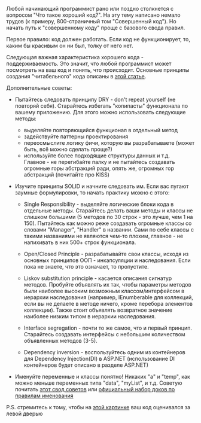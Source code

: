Любой начинающий программист рано или поздно столкнется с вопросом "Что такое хороший код?". На эту тему написано немало трудов \(к примеру, 800-страничный том "Совершенный код"\). Но начать путь к "совершенному коду" проще с базового свода правил.

Первое правило: код должен работать. Если код не функционирует, то, каким бы красивым он ни был, толку от него нет.

Следующая важная характеристика хорошего кода - поддерживаемость. Это значит, что любой программист может посмотреть на ваш код и понять, что происходит. Основные принципы создания "читабельного" кода описаны в [этой статье](https://habrahabr.ru/post/206868/).

Дополнительные советы:

* Пытайтесь следовать принципу DRY - don't repeat yourself \(не повторяй себя\). Старайтесь избегать "копипасты" функционала по вашему приложению. Для этого можно использовать следующие методы:

  * выделяйте повторяющийся функционал в отдельный метод  
  * задействуйте паттерны проектирования  
  * переосмыслите логику фичи, которую вы разрабатываете \(может быть, всё можно сделать проще?\)  
  * используйте более подходящие структуры данных и т.д.   
    Главное - не перегибайте палку и не пытайтесь создавать огромные горы абстракций ради, опять же, огромных гор абстракций \(почитайте про KISS\)

* Изучите принципы SOLID и начните следовать им. Если вас пугают заумные формулировки, то начать практику можно с этого:

  * Single Responsibility - выделяйте логические блоки кода в отдельные методы. Старайтесь делать ваши методы и классы не слишком большими \(5 методов по 30 строк - это лучше, чем 1 на 150\). Пытайтесь как можно реже создавать огромные классы со словами "Manager", "Handler" в названии. Сами по себе классы с такими названиями не являются чем-то плохим, главное - не напихивать в них 500+ строк функционала.

  * Open/Closed Principle - разрабатывайте свои классы, исходя из основных принципов ООП - инкапсуляции и наследования. Если пока не знаете, что это означает, то пропустите.

  * Liskov substitution principle - касается описания сигнатур методов. Пробуйте объявлять их так, чтобы параметры методов были наиболее высоким возможным классом/интерфейсом в иерархии наследования \(например, IEnumberable для коллекций, если вы не делаете в методе ничего, кроме перебора элементов коллекции\). Также стоит объявлять возвратное значение наиболее низким типом в иерархии наследования.

  * Interface segregation - почти то же самое, что и первый принцип. Старайтесь создавать интерфейсы с небольшим  количеством объявленных методов \(3-5\).

  * Dependency inversion - воспользуйтесь одним из контейнеров для Dependency Injection\(DI\) в ASP.NET \(использование DI контейнеров будет описано в разделе ASP.NET\)

* Именуйте переменные и классы понятно! Никаких "a" и "temp", как можно меньше переменных типа "data",  "myList", и т.д. Советую почитать [этот свод советов](https://docs.microsoft.com/en-us/dotnet/csharp/programming-guide/inside-a-program/coding-conventions) или [официальный набор доков по правилам именования](https://msdn.microsoft.com/ru-ru/library/ms229002.aspx)

P.S. стремитесь к тому, чтобы на [этой картинке](http://www.osnews.com/images/comics/wtfm.jpg) ваш код оценивался за левой дверью

